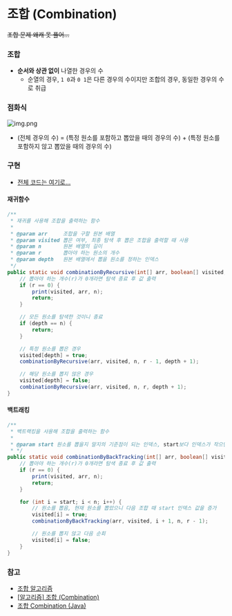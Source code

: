 # 조합 (Combination)

~~조합 문제 왜캐 못 풀어...~~

### 조합 
- **순서와 상관 없이** 나열한 경우의 수
  - 순열의 경우, `1 0`과 `0 1`은 다른 경우의 수이지만 조합의 경우, 동일한 경우의 수로 취급

### 점화식
![img.png](img/combination.png)

- (전체 경우의 수) = (특정 원소를 포함하고 뽑았을 때의 경우의 수) + (특정 원소를 포함하지 않고 뽑았을 때의 경우의 수)

### 구현
- [전체 코드는 여기로...](https://github.com/sseung416/AlgorithmStudy/blob/main/src/Combination.java)
#### 재귀함수
```java
/**
 * 재귀를 사용해 조합을 출력하는 함수
 *
 * @param arr     조합을 구할 원본 배열
 * @param visited 뽑은 여부, 최종 탐색 후 뽑은 조합을 출력할 때 사용
 * @param n       원본 배열의 길이
 * @param r       뽑아야 하는 원소의 개수
 * @param depth   원본 배열에서 뽑을 원소를 정하는 인덱스
 */
public static void combinationByRecursive(int[] arr, boolean[] visited, int n, int r, int depth) {
    // 뽑아야 하는 개수(r)가 0개라면 탐색 종료 후 값 출력
    if (r == 0) {
        print(visited, arr, n);
        return;
    }

    // 모든 원소를 탐색한 것이니 종료
    if (depth == n) {
        return;
    }

    // 특정 원소를 뽑은 경우
    visited[depth] = true;
    combinationByRecursive(arr, visited, n, r - 1, depth + 1);

    // 해당 원소를 뽑지 않은 경우
    visited[depth] = false;
    combinationByRecursive(arr, visited, n, r, depth + 1);
}
```

#### 백트래킹
```java
/**
 * 백트랙킹을 사용해 조합을 출력하는 함수
 *
 * @param start 원소를 뽑을지 말지의 기준점이 되는 인덱스, start보다 인덱스가 작으면 뽑지 않고 크면 뽑음
 * */
public static void combinationByBackTracking(int[] arr, boolean[] visited, int start, int n, int r) {
    // 뽑아야 하는 개수(r)가 0개라면 탐색 종료 후 값 출력
    if (r == 0) {
        print(visited, arr, n);
        return;
    }

    for (int i = start; i < n; i++) {
        // 원소를 뽑음, 현재 원소를 뽑았으니 다음 조합 때 start 인덱스 값을 증가
        visited[i] = true;
        combinationByBackTracking(arr, visited, i + 1, n, r - 1);

        // 원소를 뽑지 않고 다음 순회
        visited[i] = false;
    }
}
```

### 참고
- [조합 알고리즘](https://coding-food-court.tistory.com/117)
- [\[알고리즘\] 조합 (Combination)](https://velog.io/@soyeon207/알고리즘-조합-Combination)
- [조합 Combination (Java)](https://bcp0109.tistory.com/15)